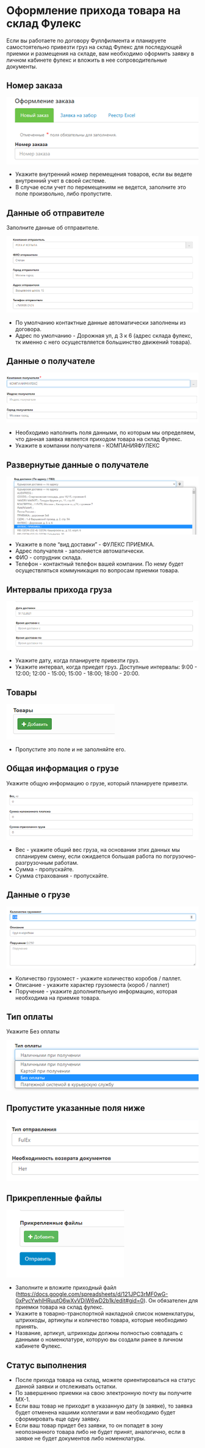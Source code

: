 # Оформление прихода товара на склад Фулекс

Если вы работаете по договору Фуллфилмента и планируете самостоятельно привезти груз на склад Фулекс для последующей приемки и размещения на складе, вам необходимо оформить заявку в личном кабинете фулекс и вложить в нее сопроводительные документы.

## Номер заказа

![order](img/order_number.png)

- Укажите внутренний номер перемещения товаров, если вы ведете внутренний учет в своей системе.
- В случае если учет по перемещениям не ведется, заполните это поле произвольно, либо пропустите. 

## Данные об отправителе
Заполните данные об отправителе. 

![sender](img/sender_data_invoice.png)
- По умолчанию контактные данные автоматически заполнены из договора.
- Адрес по умолчанию - Дорожная ул, д 3 к 6  (адрес склада фулекс, тк именно с него осуществляется большинство движений товара).

## Данные о получателе

![receiver](img/receiver_data.png)

- Необходимо наполнить поля данными, по которым мы определяем, что данная заявка является приходом товара на склад Фулекс.
- Укажите в компании получателя - КОМПАНИЯФУЛЕКС  

## Развернутые данные о получателе 

![deployed](img/deployed_data_receiver.png)

- Укажите в поле “вид доставки” - ФУЛЕКС ПРИЕМКА.
- Адрес получателя - заполняется автоматически.
- ФИО - сотрудник склада.
- Телефон - контактный телефон вашей компании. По нему будет осуществляться коммуникация по вопросам приемки товара.  

## Интервалы прихода груза

![arrival](img/arrival_date.png)

- Укажите дату, когда планируете привезти груз.
- Укажите интервал, когда приедет груз. Доступные интервалы: 9:00 - 12:00; 12:00 - 15:00; 15:00 - 18:00; 18:00 - 20:00.

## Товары

![product](img/product.png)

- Пропустите это поле и не заполняйте его.

## Общая информация о грузе
Укажите общую информацию о грузе, который планируете привезти.

![cargo](img/cargo_data_invoice.png)

- Вес - укажите общий вес груза, на основании этих данных мы спланируем смену, если ожидается большая работа по погрузочно-разгрузочным работам.
- Сумма - пропускайте.
- Сумма страхования - пропускайте.

## Данные о грузе

![cargo](img/cargo_space_invoice.png)
- Количество грузомест - укажите количество  коробов / паллет. 
- Описание - укажите характер грузоместа (короб / паллет)
- Поручение - укажите дополнительную информацию, которая необходима на приемке товара. 

## Тип оплаты
Укажите Без оплаты

![payment](img/payment.png)

## Пропустите указанные поля ниже

![delivery](img/delivery_type.png)

## Прикрепленные файлы

![files](img/attached_files.png)

- Заполните и вложите приходный файл (https://docs.google.com/spreadsheets/d/121JPC3rMF0wG-0xPvcYwhlHRuutO6wXvVDiW6wD2b1k/edit#gid=0). Он обязателен для приемки товара на склад фулекс.
- Укажите в товарно-транспортной накладной список номенклатуры, штрихкоды, артикулы и количество товара, которые необходимо принять.
- Название, артикул, штрихкоды должны полностью совпадать с данными о номенклатуре, которую вы создали ранее в личном кабинете Фулекс. 

## Статус выполнения
- После прихода товара на склад, можете ориентироваться на статус данной заявки и отслеживать остатки. 
- По завершению приемки на свою электронную почту вы получите МХ-1. 
- Если ваш товар не приходит в указанную дату (в заявке), то заявка будет отменена нашими коллегами и вам необходимо будет сформировать еще одну заявку.
- Если ваш товар придет без заявки, то он попадет в зону неопознанного товара либо не будет принят, аналогично, если в заявке не будет документов либо номенклатуры.
